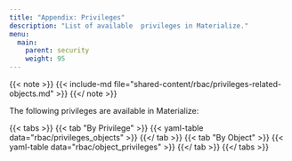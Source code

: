 ```yaml
---
title: "Appendix: Privileges"
description: "List of available  privileges in Materialize."
menu:
  main:
    parent: security
    weight: 95
---
```


{{< note >}}
{{< include-md file="shared-content/rbac/privileges-related-objects.md" >}}
{{</ note >}}

The following privileges are available in Materialize:

{{< tabs >}}
{{< tab "By Privilege" >}}
{{< yaml-table data="rbac/privileges_objects" >}}
{{</ tab >}}
{{< tab "By Object" >}}
{{< yaml-table data="rbac/object_privileges" >}}
{{</ tab >}}
{{</ tabs >}}
